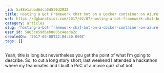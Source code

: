 ```yaml
---
_id: 5a88e1abbd6dca0d5f0d2032
title: Hosting a Bot Framework chat bot on a Docker container on Azure App Service on Linux – Dimitris-Ilias Gkanatsios
url: https://dgkanatsios.com/2017/02/07/hosting-a-bot-framework-chat-bot-on-a-docker-container-on-azure-app-service-on-linux/
category: articles
slug: 'hosting-a-bot-framework-chat-bot-on-a-docker-container-on-azure-app-service-on-linux-dimitris-ilias'
user_id: 5a83ce59d6eb0005c4ecda2c
createdOn: '2017-02-08T22:04:30.000Z'
tags: []
---
```


Yeah, title is long but nevertheless you get the point of what I’m going to describe. So, to cut a long story short, last weekend I attended a hackathon where my teammates and I built a PoC of a movie quiz chat bot. 
